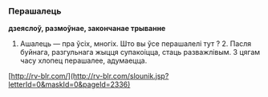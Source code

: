 ### Перашалець
**дзеяслоў, размоўнае, закончанае трыванне**

1. Ашалець — пра ўсіх, многіх. Што вы ўсе перашалелі тут ? 2. Пасля буйнага, разгульнага жыцця супакоіцца, стаць разважлівым. З цягам часу хлопец перашалее, адумаецца.

<a rel="author">[http://rv-blr.com/](http://rv-blr.com/slounik.jsp?letterId=0&maskId=0&pageId=2336)</a>
